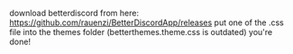 download betterdiscord from here: https://github.com/rauenzi/BetterDiscordApp/releases
put one of the .css file into the themes folder (betterthemes.theme.css is outdated)
you're done!
